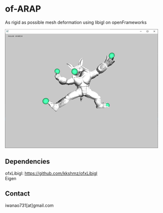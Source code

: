 # of-ARAP

As rigid as possible mesh deformation using libigl on openFrameworks

![](bin/data/app.png)

## Dependencies
ofxLibigl: https://github.com/kkshmz/ofxLibigl  
Eigen

## Contact
iwanao731[at]gmail.com

